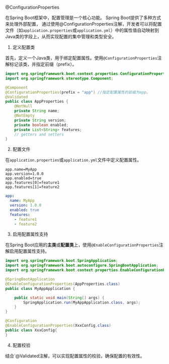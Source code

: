 @ConfigurationProperties

 在Spring Boot框架中，配置管理是一个核心功能。  Spring Boot提供了多种方式来处理外部配置， 通过使用@ConfigurationProperties注解，开发者可以将配置文件（如`application.properties`或`application.yml`）中的属性值自动映射到Java类的字段上，从而实现配置的集中管理和类型安全。 

1. 定义配置类 

首先，定义一个Java类，用于绑定配置属性。使用`@ConfigurationProperties`注解标记该类，并指定前缀（prefix）。

```java
import org.springframework.boot.context.properties.ConfigurationProperties;
import org.springframework.stereotype.Component;

@Component
@ConfigurationProperties(prefix = "app") //指定配置属性的前缀为app。
@Validated
public class AppProperties {
	@NotNull
    private String name;
    @NotEmpty
    private String version;
    private boolean enabled;
	private List<String> features;
    // getters and setters
}
```

2. 配置文件 

在`application.properties`或`application.yml`文件中定义配置属性。 

```properties
app.name=MyApp
app.version=1.0.0
app.enabled=true
app.features[0]=feature1
app.features[1]=feature2
```

```yml
app:
  name: MyApp
  version: 1.0.0
  enabled: true
  features:
  	- feature1
  	- feature2
```

3. 启用配置属性支持 

 在Spring Boot应用的**主类**或**配置类**上，使用`@EnableConfigurationProperties`注解启用配置属性支持。 

```java
import org.springframework.boot.SpringApplication;
import org.springframework.boot.autoconfigure.SpringBootApplication;
import org.springframework.boot.context.properties.EnableConfigurationProperties;

@SpringBootApplication
@EnableConfigurationProperties(AppProperties.class)
public class MyAppApplication {

    public static void main(String[] args) {
        SpringApplication.run(MyAppApplication.class, args);
    }
}
```

```java
@Configuration
@EnableConfigurationProperties(XxxConfig.class)
public class XxxConfig{
}
```

4. 配置校验 

 结合`@Validated注解，可以实现配置属性的校验，确保配置的有效性。









